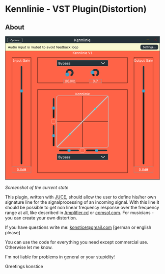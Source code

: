 # Kennlinie - VST Plugin(Distortion)

## About

![screenshot](./doc/img/screenshot.png)

*Screenshot of the current state*

This plugin, written with [JUCE](https://juce.com/), should allow the user to define his/her own signature line for the signalprocessing of an incoming signal. With this line it should be possible to get non linear frequency response over the frequency range at all, like described in [Amplifier.cd](https://www.amplifier.cd/Tutorial/Distortion/nonlinear_distortions.html) or [comsol.com](https://www.comsol.com/blogs/how-to-perform-a-nonlinear-distortion-analysis-of-a-loudspeaker-driver/). For musicians - you can create your own distortion.

If you have questions write me: konstice@gmail.com [german or english please]

You can use the code for everything you need except commercial use. Otherwise let me know.

I'm not liable for problems in general or your stupidity!

Greetings
konstice
